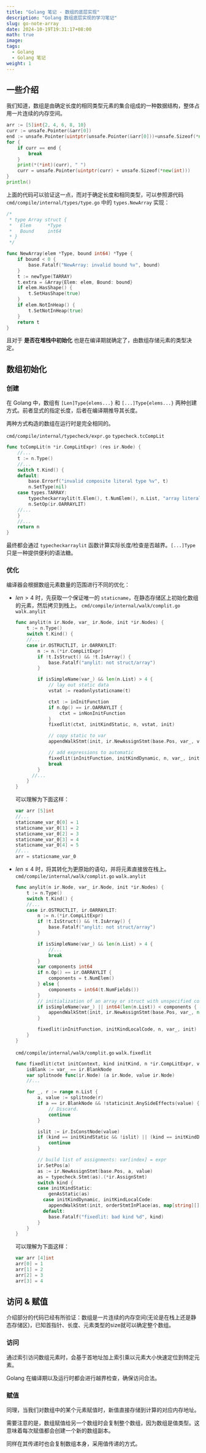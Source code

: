 ```yaml
---
title: "Golang 笔记 - 数组的底层实现"
description: "Golang 数组底层实现的学习笔记"
slug: go-note-array
date: 2024-10-19T19:31:17+08:00
math: true
image:
tags:
  - Golang
  - Golang 笔记
weight: 1
---
```


## 一些介绍

我们知道，数组是由确定长度的相同类型元素的集合组成的一种数据结构，整体占用一片连续的内存空间。

```go
arr := [5]int{2, 4, 6, 8, 10}
curr := unsafe.Pointer(&arr[0])
end := unsafe.Pointer(uintptr(unsafe.Pointer(&arr[0]))+unsafe.Sizeof(*new(int))*uintptr(5))
for {
	if curr == end {
		break
	}
	print(*(*int)(curr), " ")
	curr = unsafe.Pointer(uintptr(curr) + unsafe.Sizeof(*new(int)))
}	
println()
```

上面的代码可以验证这一点，而对于确定长度和相同类型，可以参照源代码 `cmd/compile/internal/types/type.go` 中的 `types.NewArray` 实现：

```go
/*
 * type Array struct {
 *   Elem      *Type
 *   Bound     int64
 * }
 */

func NewArray(elem *Type, bound int64) *Type {
    if bound < 0 {
        base.Fatalf("NewArray: invalid bound %v", bound)
    }
    t := newType(TARRAY)
    t.extra = &Array{Elem: elem, Bound: bound}
    if elem.HasShape() {
        t.SetHasShape(true)
    }
    if elem.NotInHeap() {
        t.SetNotInHeap(true)
    }
    return t
}
```

且对于 **是否在堆栈中初始化** 也是在编译期就确定了，由数组存储元素的类型决定。

## 数组初始化

### 创建

在 Golang 中，数组有 `[Len]Type{elems...}` 和 `[...]Type{elems...}` 两种创建方式。前者显式的指定长度，后者在编译期推导其长度。

两种方式构造的数组在运行时是完全相同的。

`cmd/compile/internal/typecheck/expr.go` `typecheck.tcCompLit`

```go
func tcCompLit(n *ir.CompLitExpr) (res ir.Node) {
	//...
	t := n.Type()
	//...
	switch t.Kind() {
	default:
	    base.Errorf("invalid composite literal type %v", t)
        n.SetType(nil)
    case types.TARRAY:
        typecheckarraylit(t.Elem(), t.NumElem(), n.List, "array literal")
        n.SetOp(ir.OARRAYLIT)
	//...
	}
	//...
	return n
}
```

最终都会通过 `typecheckarraylit` 函数计算实际长度/检查是否越界。`[...]Type` 只是一种提供便利的语法糖。

### 优化

编译器会根据数组元素数量的范围进行不同的优化：


- $len > 4$ 时，先获取一个保证唯一的 `staticname`，在静态存储区上初始化数组的元素，然后拷贝到栈上。
  `cmd/compile/internal/walk/complit.go` `walk.anylit`
  ```go
  func anylit(n ir.Node, var_ ir.Node, init *ir.Nodes) {
	  t := n.Type()
	  switch t.Kind() {
	  //...
      case ir.OSTRUCTLIT, ir.OARRAYLIT:
		  n := n.(*ir.CompLitExpr)
		  if !t.IsStruct() && !t.IsArray() {
			  base.Fatalf("anylit: not struct/array")
		  }

		  if isSimpleName(var_) && len(n.List) > 4 {
			  // lay out static data
			  vstat := readonlystaticname(t)

			  ctxt := inInitFunction
			  if n.Op() == ir.OARRAYLIT {
				  ctxt = inNonInitFunction
			  }
			  fixedlit(ctxt, initKindStatic, n, vstat, init)

			  // copy static to var
			  appendWalkStmt(init, ir.NewAssignStmt(base.Pos, var_, vstat))

			  // add expressions to automatic
			  fixedlit(inInitFunction, initKindDynamic, n, var_, init)
			  break
		  } 
        //...
	  }
  }
  ``` 
  可以理解为下面这样：
  ```go
  var arr [5]int
  //...
  staticname_var_0[0] = 1
  staticname_var_0[1] = 2
  staticname_var_0[2] = 3
  staticname_var_0[3] = 4
  staticname_var_0[4] = 5
  //...
  arr = staticname_var_0
  ```

- $len \leq 4$ 时，将其转化为更原始的语句，并将元素直接放在栈上。
  `cmd/compile/internal/walk/complit.go` `walk.anylit`
  ```go
  func anylit(n ir.Node, var_ ir.Node, init *ir.Nodes) {
	  t := n.Type()
	  switch t.Kind() {
	  //...
      case ir.OSTRUCTLIT, ir.OARRAYLIT:
		  n := n.(*ir.CompLitExpr)
		  if !t.IsStruct() && !t.IsArray() {
			  base.Fatalf("anylit: not struct/array")
		  }

		  if isSimpleName(var_) && len(n.List) > 4 {
			  //...
			  break
		  }
		  var components int64
		  if n.Op() == ir.OARRAYLIT {
			  components = t.NumElem()
		  } else {
			  components = int64(t.NumFields())
		  }
		  // initialization of an array or struct with unspecified components (missing fields or arrays)
		  if isSimpleName(var_) || int64(len(n.List)) < components {
			  appendWalkStmt(init, ir.NewAssignStmt(base.Pos, var_, nil))
		  }

		  fixedlit(inInitFunction, initKindLocalCode, n, var_, init)
	  }
  }
  ``` 
  
  `cmd/compile/internal/walk/complit.go` `walk.fixedlit`
  ```go
  func fixedlit(ctxt initContext, kind initKind, n *ir.CompLitExpr, var_ ir.Node, init *ir.Nodes) {
	  isBlank := var_ == ir.BlankNode
	  var splitnode func(ir.Node) (a ir.Node, value ir.Node)
	  //...

	  for _, r := range n.List {
		  a, value := splitnode(r)
		  if a == ir.BlankNode && !staticinit.AnySideEffects(value) {
			  // Discard.
			  continue
		  }

		  islit := ir.IsConstNode(value)
		  if (kind == initKindStatic && !islit) || (kind == initKindDynamic && islit) {
			  continue
		  }

		  // build list of assignments: var[index] = expr
		  ir.SetPos(a)
		  as := ir.NewAssignStmt(base.Pos, a, value)
		  as = typecheck.Stmt(as).(*ir.AssignStmt)
		  switch kind {
		  case initKindStatic:
			  genAsStatic(as)
            case initKindDynamic, initKindLocalCode:
			  appendWalkStmt(init, orderStmtInPlace(as, map[string][]*ir.Name{}))
            default:
			  base.Fatalf("fixedlit: bad kind %d", kind)
		  }
	  }
  }
  ```
  可以理解为下面这样：
  ```go
  var arr [4]int
  arr[0] = 1
  arr[1] = 2
  arr[2] = 3
  arr[3] = 4
  ```
  
## 访问 & 赋值

介绍部分的代码已经有所验证：数组是一片连续的内存空间(无论是在栈上还是静态存储区)，已知首指针、长度、元素类型的size就可以确定整个数组。


### 访问
通过索引访问数组元素时，会基于首地址加上索引乘以元素大小快速定位到特定元素。

Golang 在编译期以及运行时都会进行越界检查，确保访问合法。

### 赋值

同理，当我们对数组中的某个元素赋值时，新值直接存储到计算的对应内存地址。

需要注意的是，数组赋值给另一个数组时会复制整个数组，因为数组是值类型。这意味着每次赋值都会创建一个新的数组副本。

同样在其传递时也会复制数组本身，采用值传递的方式。